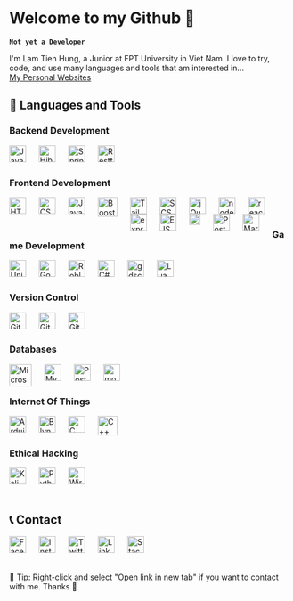 # Welcome to my Github 🐐

**` Not yet a Developer `**

I'm Lam Tien Hung, a Junior at FPT University in Viet Nam. I love to try, code, and use many languages and tools that am interested in... 
<br/>
[My Personal Websites](https://gs4lthung.github.io/my-personal-website/)

## 🧰 Languages and Tools

### Backend Development
  <img align="left" alt="Java" title="Java" width="30px" style="padding-right:20px;" src="https://cdn.jsdelivr.net/gh/devicons/devicon/icons/java/java-original.svg"/>
  <img align="left" alt="Hibernate" title="Hibernate" width="30px" style="padding-right:20px;" src="https://play-lh.googleusercontent.com/Gwj_E5u_VCKXCM2JuedvsOnTN4REq_m68RKB6NQM5X4kT6mpHrqHP27uoRp6B7QX-3w=w240-h480-rw"/>
  <img align="left" alt="Spring Boot" title="Spring Boot" width="30px" style="padding-right:20px;" src="https://vscjava.gallerycdn.vsassets.io/extensions/vscjava/vscode-spring-boot-dashboard/0.13.2023072200/1689984300042/Microsoft.VisualStudio.Services.Icons.Default"/>
  <img align="left" alt="Restful API" title="Restful API" width="30px" style="padding-right:20px;" src="https://www.opc-router.de/wp-content/uploads/2020/04/Swagger-1-150x150.png"/>


  <br/>
  <br/>
  
### Frontend Development
  <img align="left" alt="HTML" title="HTML" width="30px" style="padding-right:20px;" src="https://cdn-icons-png.flaticon.com/512/732/732212.png"/>
  <img align="left" alt="CSS" title="CSS" width="30px" style="padding-right:20px;" src="https://cdn-icons-png.flaticon.com/512/732/732190.png"/>
  <img align="left" alt="JavaScript" title="JavaScript" width="30px" style="padding-right:20px;" src="https://cdn-icons-png.flaticon.com/512/1199/1199118.png"/>
  <img align="left" alt="Boostrap" title="Boostrap" width="35px" style="padding-right:20px;" src="https://getbootstrap.com/docs/5.0/assets/brand/bootstrap-logo-shadow.png"/>
  <img align="left" alt="Tailwind" title="Tailwind" width="30px" style="padding-right:20px;" src="https://creazilla-store.fra1.digitaloceanspaces.com/icons/3257079/file-type-tailwind-icon-sm.png"/>
  <img align="left" alt="SCSS" title="SCSS" width="30px" style="padding-right:20px;" src="https://cdn-icons-png.flaticon.com/512/5968/5968358.png"/>
  <img align="left" alt="jQuery" title="jQuery" width="30px" style="padding-right:20px;" src="https://cdn.iconscout.com/icon/free/png-256/free-jquery-8-1175153.png"/>
  <img align="left" alt="nodeJS" title="nodeJS" width="30px" style="padding-right:20px;" src="https://static-00.iconduck.com/assets.00/nodejs-icon-2048x2048-rueyo8fw.png"/>
  <img align="left" alt="reactJS" title="RreactJS" width="30px" style="padding-right:20px;" src="https://upload.wikimedia.org/wikipedia/commons/thumb/a/a7/React-icon.svg/2300px-React-icon.svg.png"/>
  <img align="left" alt="expressJS" title="expressJS" width="30px" style="padding-right:20px;" src="https://adware-technologies.s3.amazonaws.com/uploads/technology/thumbnail/20/express-js.png"/>
  <img align="left" alt="EJS" title="EJS" width="30px" style="padding-right:20px;" src="https://cdn.icon-icons.com/icons2/2107/PNG/512/file_type_ejs_icon_130626.png"/>
  <img align="left" alt="passportJS" title="passport JS" width="20px" style="padding-right:20px;" src="https://pnglib.nyc3.cdn.digitaloceanspaces.com/uploads/2020/08/passport-logo_5f33f77390b90.png"/>
  <img align="left" alt="Postman" title="Postman" width="30px" style="padding-right:20px;" src="https://www.svgrepo.com/show/354202/postman-icon.svg"/>
  <img align="left" alt="Markdown" title="Markdown" width="30px" style="padding-right:20px;" src="https://cdn.iconscout.com/icon/free/png-256/free-markdown-3445720-2878652.png"/>
  
  <br/>
  <br/>

### Game Development
  <img align="left" alt="Unity" title="Unity" width="30px" style="padding-right:20px;" src="https://cdn-icons-png.flaticon.com/512/5969/5969346.png"/>
  <img align="left" alt="Godot" title="Godot" width="30px" style="padding-right:20px;" src="https://upload.wikimedia.org/wikipedia/commons/thumb/6/6a/Godot_icon.svg/2048px-Godot_icon.svg.png"/>
  <img align="left" alt="Roblox Studio" title="Roblox Studio" width="30px" style="padding-right:20px;" src="https://upload.wikimedia.org/wikipedia/commons/thumb/5/58/Roblox_Studio_logo_2021_present.svg/1024px-Roblox_Studio_logo_2021_present.svg.png"/>
  <img align="left" alt="C#" title="C#" width="30px" style="padding-right:20px;" src="https://static-00.iconduck.com/assets.00/c-sharp-c-icon-1822x2048-wuf3ijab.png"/>
  <img align="left" alt="gdscript" title="gdscript" width="30px" style="padding-right:20px;" src="https://www.dockhunt.com/_next/image?url=https%3A%2F%2Fdockhunt-images.nyc3.cdn.digitaloceanspaces.com%2F907f145c-ed79-4114-b73e-fd8ef4ccab56&w=256&q=75"/>
  <img align="left" alt="Lua" title="Lua" width="30px" style="padding-right:20px;" src="https://upload.wikimedia.org/wikipedia/commons/thumb/c/cf/Lua-Logo.svg/600px-Lua-Logo.svg.png?20150107024942"/>

  <br/>
  <br/>
  
###  Version Control
  <img align="left" alt="Git" title="Git" width="30px" style="padding-right:20px;" src="https://upload.wikimedia.org/wikipedia/commons/thumb/3/3f/Git_icon.svg/1200px-Git_icon.svg.png"/>
  <img align="left" alt="Github" title="Github" width="30px" style="padding-right:20px;" src="https://cdn-icons-png.flaticon.com/512/25/25231.png"/>
  <img align="left" alt="Git Kraken" title="Git Kraken" width="30px" style="padding-right:20px;" src="https://user-images.githubusercontent.com/2437911/62945705-2e111300-bdd7-11e9-8f82-cffa978d1071.png"/>

  <br/>
  <br/>

### Databases
  <img align="left" alt="Microsoft SQL Server" title="Microsoft SQL Server" width="40px" style="padding-right:20px;" src="https://cdn-icons-png.flaticon.com/256/5968/5968364.png"/>
  <img align="left" alt="MySQL" title="MySQL" width="30px" style="padding-right:20px;" src="https://cdn-icons-png.flaticon.com/512/919/919836.png"/>
  <img align="left" alt="Postgre SQL" title="Postgre SQL" width="30px" style="padding-right:20px;" src="https://cdn.icon-icons.com/icons2/2415/PNG/512/postgresql_plain_wordmark_logo_icon_146390.png"/>
  <img align="left" alt="mongoDb" title="mongoDb" width="30px" style="padding-right:20px;" src="https://cdn.icon-icons.com/icons2/2415/PNG/512/mongodb_original_logo_icon_146424.png"/>


  <br/>
  <br/>

### Internet Of Things
  <img align="left" alt="Arduino" title="Arduino" width="30px" style="padding-right:20px;" src="https://cdn.icon-icons.com/icons2/2699/PNG/512/arduino_logo_icon_170518.png"/>
  <img align="left" alt="Blynk" title="Blynk" width="30px" style="padding-right:20px;" src="https://onion.io/wp-content/uploads/2017/06/blynk-logo.png"/>
  <img align="left" alt="C" title="C" width="30px" style="padding-right:20px;" src="https://upload.wikimedia.org/wikipedia/commons/thumb/1/18/C_Programming_Language.svg/926px-C_Programming_Language.svg.png"/>
  <img align="left" alt="C++" title="C++" width="35px" style="padding-right:20px;" src="https://cdn-icons-png.flaticon.com/512/6132/6132222.png"/>

  <br/>
  <br/>

### Ethical Hacking
  <img align="left" alt="Kali Linux" title="Kali Linux" width="30px" style="padding-right:20px;" src="https://play-lh.googleusercontent.com/Oriscl3_nvmDPncct6gStmNuQW_4tqHVozy1skG0vd8Jk22KYNMYYJfKq0vcyU-NKdw"/>
  <img align="left" alt="Python" title="Python" width="30px" style="padding-right:20px;" src="https://upload.wikimedia.org/wikipedia/commons/thumb/c/c3/Python-logo-notext.svg/1869px-Python-logo-notext.svg.png"/>
  <img align="left" alt="Wireshark" title="Wireshark" width="30px" style="padding-right:20px;" src="https://upload.wikimedia.org/wikipedia/commons/c/c6/Wireshark_icon_new.png"/>

  <br/>
  <br/>
  <br/>

## 📞 Contact

  <a href="https://www.facebook.com/hung.041203" target="_blank"><img align="left" alt="Facebook" title="Facebook" width="30px" style="padding-right:20px;" src="https://upload.wikimedia.org/wikipedia/commons/thumb/b/b8/2021_Facebook_icon.svg/2048px-2021_Facebook_icon.svg.png"/></a>
  <a href="https://www.instagram.com/ges_0412.4/"><img align="left" alt="Instagram" title="Instagram" width="30px" style="padding-right:20px;" src="https://upload.wikimedia.org/wikipedia/commons/thumb/a/a5/Instagram_icon.png/600px-Instagram_icon.png"/></a>
  <a href="https://twitter.com/LamTienHung0412"><img align="left" alt="Twitter" title="Twitter" width="30px" style="padding-right:20px;" src="https://cdn.punchng.com/wp-content/uploads/2023/07/24084806/Twitter-new-logo.jpeg"/></a>
  <a href="https://www.linkedin.com/in/lam-hung-a61599256/"><img align="left" alt="Linkedin" title="Linkedin" width="30px" style="padding-right:20px;" src="https://cdn-icons-png.flaticon.com/256/174/174857.png"/></a>
  <a href="https://stackoverflow.com/users/17829107/tien-hung"><img align="left" alt="StackOverFlow" title="StackOverFlow" width="30px" style="padding-right:20px;" src="https://cdn-icons-png.flaticon.com/512/2111/2111628.png"/></a>
  <br/>
  <br/>
  <br/>


  🔷 Tip: Right-click and select "Open link in new tab" if you want to contact with me. Thanks 💙
